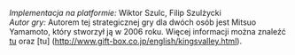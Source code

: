 _Implementacja na platformie:_ Wiktor Szulc, Filip Szulżycki  
_Autor gry:_ Autorem tej strategicznej gry dla dwóch osób jest Mitsuo Yamamoto, który stworzył ją w 2006 roku. Więcej informacji można znaleźć [tu](http://www.logygames.com/english/kingsvalley.html) oraz [tu] (http://www.gift-box.co.jp/english/kingsvalley.html).
